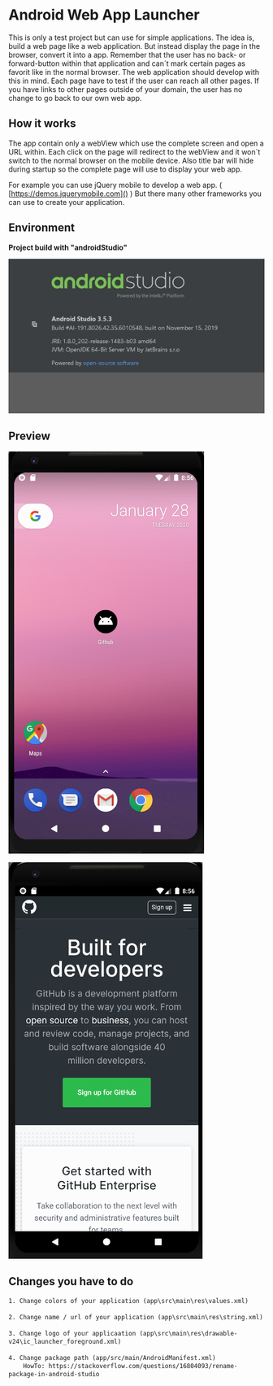 # Android Web App Launcher

This is only a test project but can use for simple applications. The idea is, build a web page like a web application. But instead display the page in the browser, convert it into a app.
Remember that the user has no back- or forward-button within that application and can´t mark certain pages as favorit like in the normal browser. The web application should develop 
with this in mind. Each page have to test if the user can reach all other pages. If you have links to other pages outside of your domain, the user has no change to go back to our own web app.

## How it works

The app contain only a webView which use the complete screen and open a URL within. Each click on the page will 
redirect to the webView and it won´t switch to the normal browser on the mobile device. Also title bar will hide during 
startup so the complete page will use to display your web app.

For example you can use jQuery mobile to develop a web app. ( [https://demos.jquerymobile.com]() ) But there many other frameworks you can use to create your application.

## Environment

**Project build with "androidStudio"**

![](image1.jpg)


## Preview

![](image2.png)

![](image3.png)

## Changes you have to do

    1. Change colors of your application (app\src\main\res\values.xml)
    
    2. Change name / url of your application (app\src\main\res\string.xml)
    
    3. Change logo of your applicaation (app\src\main\res\drawable-v24\ic_launcher_foreground.xml)
    
    4. Change package path (app/src/main/AndroidManifest.xml)
        HowTo: https://stackoverflow.com/questions/16804093/rename-package-in-android-studio
        
    